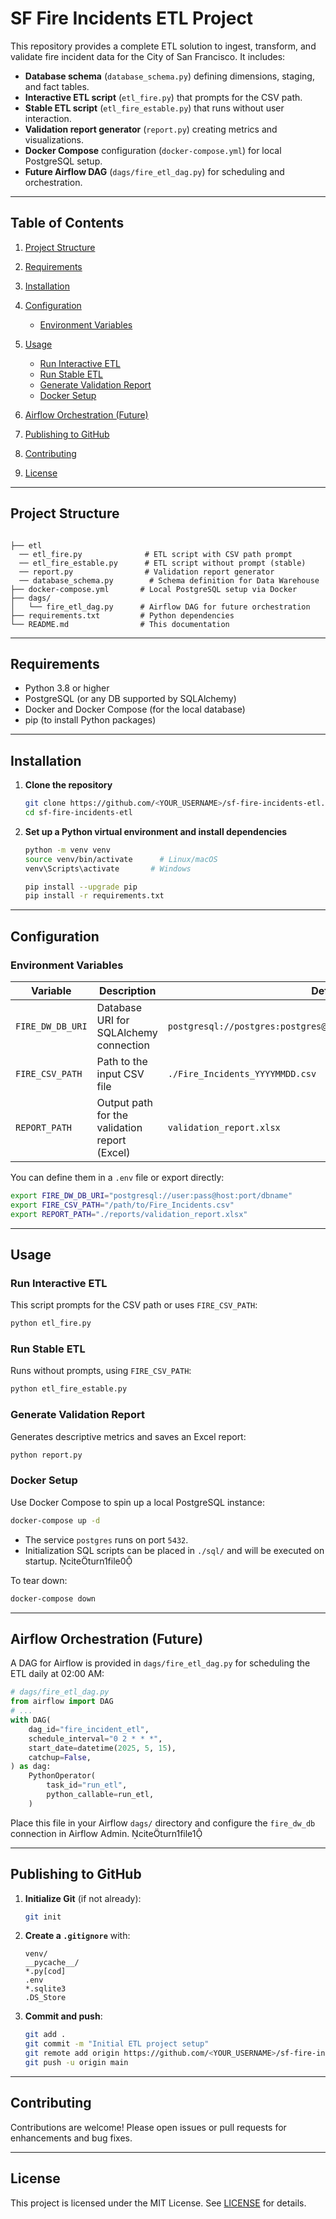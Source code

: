 # SF Fire Incidents ETL Project

This repository provides a complete ETL solution to ingest, transform, and validate fire incident data for the City of San Francisco. It includes:

* **Database schema** (`database_schema.py`) defining dimensions, staging, and fact tables.
* **Interactive ETL script** (`etl_fire.py`) that prompts for the CSV path.
* **Stable ETL script** (`etl_fire_estable.py`) that runs without user interaction.
* **Validation report generator** (`report.py`) creating metrics and visualizations.
* **Docker Compose** configuration (`docker-compose.yml`) for local PostgreSQL setup.
* **Future Airflow DAG** (`dags/fire_etl_dag.py`) for scheduling and orchestration.

---

## Table of Contents

1. [Project Structure](#project-structure)
2. [Requirements](#requirements)
3. [Installation](#installation)
4. [Configuration](#configuration)

   * [Environment Variables](#environment-variables)
5. [Usage](#usage)

   * [Run Interactive ETL](#run-interactive-etl)
   * [Run Stable ETL](#run-stable-etl)
   * [Generate Validation Report](#generate-validation-report)
   * [Docker Setup](#docker-setup)
6. [Airflow Orchestration (Future)](#airflow-orchestration-future)
7. [Publishing to GitHub](#publishing-to-github)
8. [Contributing](#contributing)
9. [License](#license)

---

## Project Structure

```plaintext

├── etl
  ── etl_fire.py              # ETL script with CSV path prompt
  ── etl_fire_estable.py      # ETL script without prompt (stable)
  ── report.py                # Validation report generator
  ── database_schema.py        # Schema definition for Data Warehouse
├── docker-compose.yml       # Local PostgreSQL setup via Docker
├── dags/
│   └── fire_etl_dag.py      # Airflow DAG for future orchestration
├── requirements.txt         # Python dependencies
└── README.md                # This documentation
```

---

## Requirements

* Python 3.8 or higher
* PostgreSQL (or any DB supported by SQLAlchemy)
* Docker and Docker Compose (for the local database)
* pip (to install Python packages)

---

## Installation

1. **Clone the repository**

   ```bash
   git clone https://github.com/<YOUR_USERNAME>/sf-fire-incidents-etl.git
   cd sf-fire-incidents-etl
   ```

2. **Set up a Python virtual environment and install dependencies**

   ```bash
   python -m venv venv
   source venv/bin/activate      # Linux/macOS
   venv\Scripts\activate       # Windows

   pip install --upgrade pip
   pip install -r requirements.txt
   ```

---

## Configuration

### Environment Variables

| Variable         | Description                                   | Default                                                           |
| ---------------- | --------------------------------------------- | ----------------------------------------------------------------- |
| `FIRE_DW_DB_URI` | Database URI for SQLAlchemy connection        | `postgresql://postgres:postgres@localhost:5432/sf_fire_incidents` |
| `FIRE_CSV_PATH`  | Path to the input CSV file                    | `./Fire_Incidents_YYYYMMDD.csv`                                   |
| `REPORT_PATH`    | Output path for the validation report (Excel) | `validation_report.xlsx`                                          |

You can define them in a `.env` file or export directly:

```bash
export FIRE_DW_DB_URI="postgresql://user:pass@host:port/dbname"
export FIRE_CSV_PATH="/path/to/Fire_Incidents.csv"
export REPORT_PATH="./reports/validation_report.xlsx"
```

---

## Usage

### Run Interactive ETL

This script prompts for the CSV path or uses `FIRE_CSV_PATH`:

```bash
python etl_fire.py
```

### Run Stable ETL

Runs without prompts, using `FIRE_CSV_PATH`:

```bash
python etl_fire_estable.py
```

### Generate Validation Report

Generates descriptive metrics and saves an Excel report:

```bash
python report.py
```

### Docker Setup

Use Docker Compose to spin up a local PostgreSQL instance:

```bash
docker-compose up -d
```

* The service `postgres` runs on port `5432`.
* Initialization SQL scripts can be placed in `./sql/` and will be executed on startup. citeturn1file0

To tear down:

```bash
docker-compose down
```

---

## Airflow Orchestration (Future)

A DAG for Airflow is provided in `dags/fire_etl_dag.py` for scheduling the ETL daily at 02:00 AM:

```python
# dags/fire_etl_dag.py
from airflow import DAG
# ...
with DAG(
    dag_id="fire_incident_etl",
    schedule_interval="0 2 * * *",
    start_date=datetime(2025, 5, 15),
    catchup=False,
) as dag:
    PythonOperator(
        task_id="run_etl",
        python_callable=run_etl,
    )
```

Place this file in your Airflow `dags/` directory and configure the `fire_dw_db` connection in Airflow Admin. citeturn1file1

---

## Publishing to GitHub

1. **Initialize Git** (if not already):

   ```bash
   git init
   ```

2. **Create a `.gitignore`** with:

   ```gitignore
   venv/
   __pycache__/
   *.py[cod]
   .env
   *.sqlite3
   .DS_Store
   ```

3. **Commit and push**:

   ```bash
   git add .
   git commit -m "Initial ETL project setup"
   git remote add origin https://github.com/<YOUR_USERNAME>/sf-fire-incidents-etl.git
   git push -u origin main
   ```

---

## Contributing

Contributions are welcome! Please open issues or pull requests for enhancements and bug fixes.

---

## License

This project is licensed under the MIT License. See [LICENSE](LICENSE) for details.
